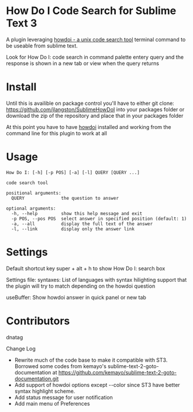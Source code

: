 # How Do I Code Search for Sublime Text 3

A plugin leveraging [howdoi - a unix code search tool](https://github.com/gleitz/howdoi) terminal command to be useable from sublime text.

Look for How Do I: code search in command palette entery query and the response is shown in a new tab or view when the query returns

# Install
Until this is availible on package control you'll have to either 
git clone: https://github.com/jlangston/SublimeHowDoI into your packages folder or
download the zip of the repository and place that in your packages folder

At this point you have to have [howdoi](https://github.com/gleitz/howdoi) installed and working from the command line for this plugin to work at all


# Usage

    How Do I: [-h] [-p POS] [-a] [-l] QUERY [QUERY ...]

    code search tool

    positional arguments:
      QUERY              the question to answer

    optional arguments:
      -h, --help         show this help message and exit
      -p POS, --pos POS  select answer in specified position (default: 1)
      -a, --all          display the full text of the answer
      -l, --link         display only the answer link

# Settings
Default shortcut key super + alt + h to show How Do I: search box

Settings file:
  syntaxes: List of languages with syntax hilighting support that
  the plugin will try to match depending on the howdoi question

  useBuffer: Show howdoi answer in quick panel or new tab

# Contributors
  dnatag

Change Log
* Rewrite much of the code base to make it compatible with ST3. Borrowed some codes from kemayo's sublime-text-2-goto-documentation at https://github.com/kemayo/sublime-text-2-goto-documentation.git 
* Add support of howdoi options except --color since ST3 have better syntax highlight scheme.
* Add status message for user notification
* Add main menu of Preferences 

